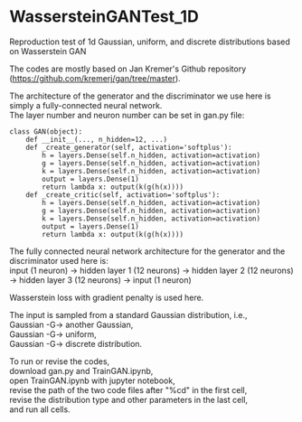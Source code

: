 # WassersteinGANTest_1D
Reproduction test of 1d Gaussian, uniform, and discrete distributions based on Wasserstein GAN

The codes are mostly based on Jan Kremer's Github repository (https://github.com/kremerj/gan/tree/master). 

The architecture of the generator and the discriminator we use here is simply a fully-connected neural network.  
The layer number and neuron number can be set in gan.py file: 

```
class GAN(object):
    def __init__(..., n_hidden=12, ...)
    def _create_generator(self, activation='softplus'):
        h = layers.Dense(self.n_hidden, activation=activation)
        g = layers.Dense(self.n_hidden, activation=activation)
        k = layers.Dense(self.n_hidden, activation=activation)
        output = layers.Dense(1)
        return lambda x: output(k(g(h(x))))
    def _create_critic(self, activation='softplus'):
        h = layers.Dense(self.n_hidden, activation=activation)
        g = layers.Dense(self.n_hidden, activation=activation)
        k = layers.Dense(self.n_hidden, activation=activation)
        output = layers.Dense(1)
        return lambda x: output(k(g(h(x))))
```

   
The fully connected neural network architecture for the generator and the discriminator used here is:  
input (1 neuron) -> hidden layer 1 (12 neurons) -> hidden layer 2 (12 neurons) -> hidden layer 3 (12 neurons) -> input (1 neuron)

Wasserstein loss with gradient penalty is used here.

The input is sampled from a standard Gaussian distribution, i.e.,   
Gaussian -G-> another Gaussian,   
Gaussian -G-> uniform,   
Gaussian -G-> discrete distribution.

To run or revise the codes,   
download gan.py and TrainGAN.ipynb,   
open TrainGAN.ipynb with jupyter notebook,   
revise the path of the two code files after "%cd" in the first cell,   
revise the distribution type and other parameters in the last cell,   
and run all cells.
